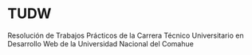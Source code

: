 # TUDW
Resolución de Trabajos Prácticos de la Carrera Técnico Universitario en Desarrollo Web de la Universidad Nacional del Comahue